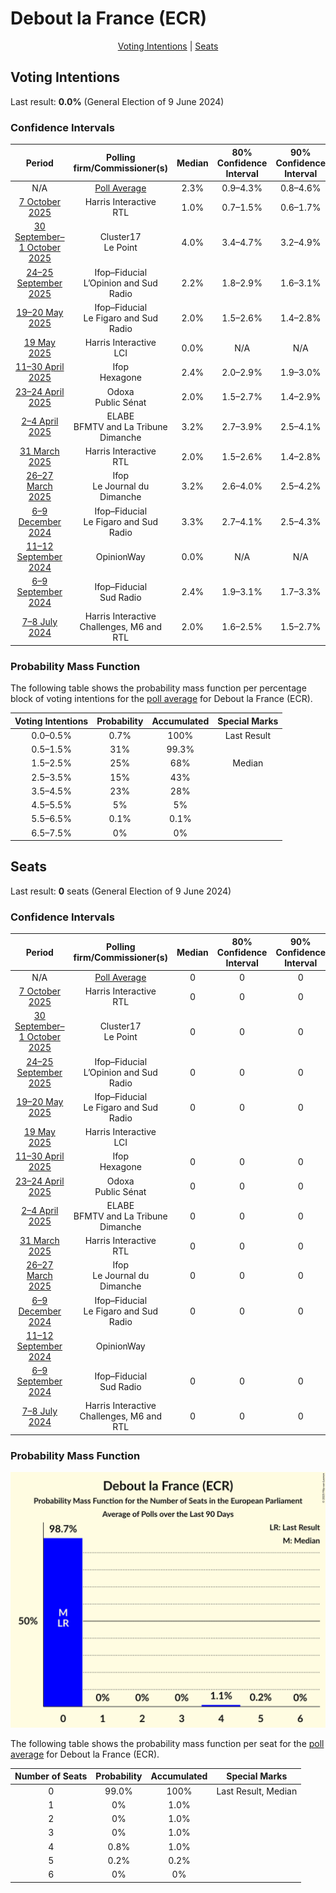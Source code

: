 # Debout la France (ECR)

<p align="center"><a href="#voting-intentions">Voting Intentions</a> | <a href="#seats">Seats</a></p>

## Voting Intentions

Last result: **0.0%** (General Election of 9 June 2024)

### Confidence Intervals

| Period     | Polling firm/Commissioner(s) | Median | 80% Confidence Interval | 90% Confidence Interval | 95% Confidence Interval | 99% Confidence Interval |
|:----------:|:----------------:|:-----------:|:-----------------------:|:-----------------------:|:-----------------------:|:-----------------------:|
| N/A | [Poll Average](average.html) | 2.3% | 0.9–4.3% | 0.8–4.6% | 0.7–4.8% | 0.5–5.2% |
| [7 October 2025](2025-10-07-HarrisInteractive.html) | Harris Interactive <br> RTL | 1.0% | 0.7–1.5% | 0.6–1.7% | 0.6–1.8% | 0.4–2.1% |
| [30 September–1 October 2025](2025-10-01-Cluster17.html) | Cluster17 <br> Le Point | 4.0% | 3.4–4.7% | 3.2–4.9% | 3.1–5.1% | 2.9–5.4% |
| [24–25 September 2025](2025-09-25-Ifop–Fiducial.html) | Ifop–Fiducial <br> L’Opinion and Sud Radio | 2.2% | 1.8–2.9% | 1.6–3.1% | 1.5–3.3% | 1.3–3.7% |
| [19–20 May 2025](2025-05-20-Ifop–Fiducial.html) | Ifop–Fiducial <br> Le Figaro and Sud Radio | 2.0% | 1.5–2.6% | 1.4–2.8% | 1.3–3.0% | 1.1–3.3% |
| [19 May 2025](2025-05-19-HarrisInteractive.html) | Harris Interactive <br> LCI | 0.0% | N/A | N/A | N/A | N/A |
| [11–30 April 2025](2025-04-30-Ifop.html) | Ifop <br> Hexagone | 2.4% | 2.0–2.9% | 1.9–3.0% | 1.9–3.2% | 1.7–3.4% |
| [23–24 April 2025](2025-04-24-Odoxa.html) | Odoxa <br> Public Sénat | 2.0% | 1.5–2.7% | 1.4–2.9% | 1.3–3.1% | 1.1–3.4% |
| [2–4 April 2025](2025-04-04-ELABE.html) | ELABE <br> BFMTV and La Tribune Dimanche | 3.2% | 2.7–3.9% | 2.5–4.1% | 2.4–4.2% | 2.1–4.6% |
| [31 March 2025](2025-03-31-HarrisInteractive.html) | Harris Interactive <br> RTL | 2.0% | 1.5–2.6% | 1.4–2.8% | 1.3–3.0% | 1.1–3.3% |
| [26–27 March 2025](2025-03-27-Ifop.html) | Ifop <br> Le Journal du Dimanche | 3.2% | 2.6–4.0% | 2.5–4.2% | 2.3–4.4% | 2.1–4.8% |
| [6–9 December 2024](2024-12-09-Ifop–Fiducial.html) | Ifop–Fiducial <br> Le Figaro and Sud Radio | 3.3% | 2.7–4.1% | 2.5–4.3% | 2.4–4.5% | 2.1–4.9% |
| [11–12 September 2024](2024-09-12-OpinionWay.html) | OpinionWay | 0.0% | N/A | N/A | N/A | N/A |
| [6–9 September 2024](2024-09-09-Ifop–Fiducial.html) | Ifop–Fiducial <br> Sud Radio | 2.4% | 1.9–3.1% | 1.7–3.3% | 1.6–3.5% | 1.4–3.8% |
| [7–8 July 2024](2024-07-08-HarrisInteractive.html) | Harris Interactive <br> Challenges, M6 and RTL | 2.0% | 1.6–2.5% | 1.5–2.7% | 1.4–2.8% | 1.2–3.1% |

### Probability Mass Function

The following table shows the probability mass function per percentage block of voting intentions for the [poll average](average.html) for Debout la France (ECR).

| Voting Intentions | Probability | Accumulated | Special Marks |
|:-----------------:|:-----------:|:-----------:|:-------------:|
| 0.0–0.5% | 0.7% | 100% | Last Result |
| 0.5–1.5% | 31% | 99.3% |  |
| 1.5–2.5% | 25% | 68% | Median |
| 2.5–3.5% | 15% | 43% |  |
| 3.5–4.5% | 23% | 28% |  |
| 4.5–5.5% | 5% | 5% |  |
| 5.5–6.5% | 0.1% | 0.1% |  |
| 6.5–7.5% | 0% | 0% |  |


## Seats

Last result: **0** seats (General Election of 9 June 2024)

### Confidence Intervals

| Period     | Polling firm/Commissioner(s) | Median | 80% Confidence Interval | 90% Confidence Interval | 95% Confidence Interval | 99% Confidence Interval |
|:----------:|:----------------:|:------:|:-----------------------:|:-----------------------:|:-----------------------:|:-----------------------:|
| N/A | [Poll Average](average.html) | 0 | 0 | 0 | 0 | 0–4 |
| [7 October 2025](2025-10-07-HarrisInteractive.html) | Harris Interactive <br> RTL | 0 | 0 | 0 | 0 | 0 |
| [30 September–1 October 2025](2025-10-01-Cluster17.html) | Cluster17 <br> Le Point | 0 | 0 | 0 | 0–4 | 0–5 |
| [24–25 September 2025](2025-09-25-Ifop–Fiducial.html) | Ifop–Fiducial <br> L’Opinion and Sud Radio | 0 | 0 | 0 | 0 | 0 |
| [19–20 May 2025](2025-05-20-Ifop–Fiducial.html) | Ifop–Fiducial <br> Le Figaro and Sud Radio | 0 | 0 | 0 | 0 | 0 |
| [19 May 2025](2025-05-19-HarrisInteractive.html) | Harris Interactive <br> LCI |  |  |  |  |  |
| [11–30 April 2025](2025-04-30-Ifop.html) | Ifop <br> Hexagone | 0 | 0 | 0 | 0 | 0 |
| [23–24 April 2025](2025-04-24-Odoxa.html) | Odoxa <br> Public Sénat | 0 | 0 | 0 | 0 | 0 |
| [2–4 April 2025](2025-04-04-ELABE.html) | ELABE <br> BFMTV and La Tribune Dimanche | 0 | 0 | 0 | 0 | 0 |
| [31 March 2025](2025-03-31-HarrisInteractive.html) | Harris Interactive <br> RTL | 0 | 0 | 0 | 0 | 0 |
| [26–27 March 2025](2025-03-27-Ifop.html) | Ifop <br> Le Journal du Dimanche | 0 | 0 | 0 | 0 | 0 |
| [6–9 December 2024](2024-12-09-Ifop–Fiducial.html) | Ifop–Fiducial <br> Le Figaro and Sud Radio | 0 | 0 | 0 | 0 | 0–5 |
| [11–12 September 2024](2024-09-12-OpinionWay.html) | OpinionWay |  |  |  |  |  |
| [6–9 September 2024](2024-09-09-Ifop–Fiducial.html) | Ifop–Fiducial <br> Sud Radio | 0 | 0 | 0 | 0 | 0 |
| [7–8 July 2024](2024-07-08-HarrisInteractive.html) | Harris Interactive <br> Challenges, M6 and RTL | 0 | 0 | 0 | 0 | 0 |

### Probability Mass Function

![Graph with seats probability mass function not yet produced](average-seats-pmf-deboutlafranceecr.png "Seats Probability Mass Function")

The following table shows the probability mass function per seat for the [poll average](average.html) for Debout la France (ECR).

| Number of Seats | Probability | Accumulated | Special Marks |
|:---------------:|:-----------:|:-----------:|:-------------:|
| 0 | 99.0% | 100% | Last Result, Median |
| 1 | 0% | 1.0% |  |
| 2 | 0% | 1.0% |  |
| 3 | 0% | 1.0% |  |
| 4 | 0.8% | 1.0% |  |
| 5 | 0.2% | 0.2% |  |
| 6 | 0% | 0% |  |


